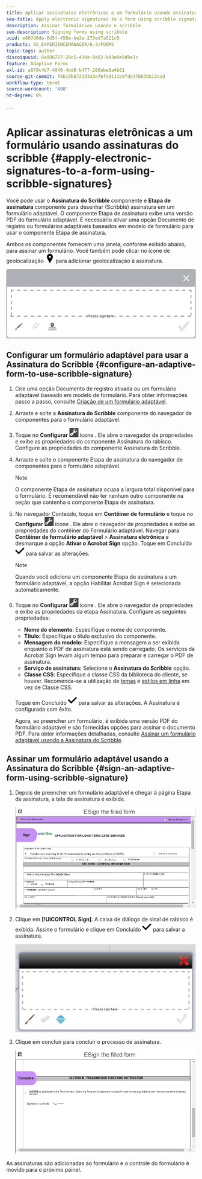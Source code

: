 ```yaml
---
title: Aplicar assinaturas eletrônicas a um formulário usando assinaturas do scribble
seo-title: Apply electronic signatures to a form using scribble signatures
description: Assinar formulários usando o scribble
seo-description: Signing forms using scribble
uuid: e807d0de-6d5f-458e-be3e-273ed7a521c0
products: SG_EXPERIENCEMANAGER/6.4/FORMS
topic-tags: author
discoiquuid: 6a806727-28c5-430e-9a83-b43e0e9d9e1c
feature: Adaptive Forms
exl-id: a870c4b7-4040-4bd8-b477-286ebe6a4b01
source-git-commit: f8b19b6723d333e76fed111b9fde376b3bb13a1d
workflow-type: tm+mt
source-wordcount: '498'
ht-degree: 0%

---
```


# Aplicar assinaturas eletrônicas a um formulário usando assinaturas do scribble {#apply-electronic-signatures-to-a-form-using-scribble-signatures}

Você pode usar o **Assinatura do Scribble** componente e **Etapa de assinatura** componente para desenhar (Scribble) assinatura em um formulário adaptável. O componente Etapa de assinatura exibe uma versão PDF do formulário adaptável. É necessário ativar uma opção Documento de registro ou formulários adaptáveis baseados em modelo de formulário para usar o componente Etapa de assinatura.

Ambos os componentes fornecem uma janela, conforme exibido abaixo, para assinar um formulário. Você também pode clicar no ícone de geolocalização ![aem_6_3_geolocation](assets/aem_6_3_geolocation.png) para adicionar geolocalização à assinatura.

![Caixa de diálogo de sinal de rabisco](assets/scribble-signature.png)

## Configurar um formulário adaptável para usar a Assinatura do Scribble {#configure-an-adaptive-form-to-use-scribble-signature}

1. Crie uma opção Documento de registro ativada ou um formulário adaptável baseado em modelo de formulário. Para obter informações passo a passo, consulte [Criação de um formulário adaptável](/help/forms/using/creating-adaptive-form.md).
1. Arraste e solte a **Assinatura do Scribble** componente do navegador de componentes para o formulário adaptável.
1. Toque no **Configurar** ![configure](assets/configure.png) ícone . Ele abre o navegador de propriedades e exibe as propriedades do componente Assinatura do rabisco. Configure as propriedades do componente Assinatura do Scribble.
1. Arraste e solte o componente Etapa de assinatura do navegador de componentes para o formulário adaptável.

   >[!NOTE]
   >
   >O componente Etapa de assinatura ocupa a largura total disponível para o formulário. É recomendável não ter nenhum outro componente na seção que contenha o componente Etapa de assinatura.

1. No navegador Conteúdo, toque em **Contêiner de formulário** e toque no **Configurar** ![configure](assets/configure.png) ícone . Ele abre o navegador de propriedades e exibe as propriedades do contêiner do Formulário adaptável. Navegar para **Contêiner de formulário adaptável** > **Assinatura eletrônica** e desmarque a opção **Ativar o Acrobat Sign** opção. Toque em Concluído ![aem_6_3_forms_save](assets/aem_6_3_forms_save.png) para salvar as alterações.

   >[!NOTE]
   >
   >Quando você adiciona um componente Etapa de assinatura a um formulário adaptável, a opção Habilitar Acrobat Sign é selecionada automaticamente.

1. Toque no **Configurar** ![configure](assets/configure.png) ícone . Ele abre o navegador de propriedades e exibe as propriedades da etapa Assinatura. Configure as seguintes propriedades:

   * **Nome do elemento**: Especifique o nome do componente.
   * **Título:** Especifique o título exclusivo do componente.
   * **Mensagem do modelo:** Especifique a mensagem a ser exibida enquanto o PDF de assinatura está sendo carregado. Os serviços da Acrobat Sign levam algum tempo para preparar e carregar o PDF de assinatura.
   * **Serviço de assinatura:** Selecione o **Assinatura do Scribble** opção.
   * **Classe CSS**: Especifique a classe CSS da biblioteca do cliente, se houver. Recomenda-se a utilização de [temas](/help/forms/using/themes.md) e [estilos em linha](/help/forms/using/inline-style-adaptive-forms.md) em vez de Classe CSS.

   Toque em Concluído ![aem_6_3_forms_save](assets/aem_6_3_forms_save.png) para salvar as alterações. A Assinatura é configurada com êxito.

   Agora, ao preencher um formulário, é exibida uma versão PDF do formulário adaptável e são fornecidas opções para assinar o documento PDF. Para obter informações detalhadas, consulte [Assinar um formulário adaptável usando a Assinatura do Scribble](/help/forms/using/signing-forms-using-scribble.md#p-sign-an-adaptive-form-using-scribble-signature-p).

## Assinar um formulário adaptável usando a Assinatura do Scribble {#sign-an-adaptive-form-using-scribble-signature}

1. Depois de preencher um formulário adaptável e chegar à página Etapa de assinatura, a tela de assinatura é exibida.

   ![Tela de assinatura para a página do EchoSign](assets/esignscribblesign.jpg)

1. Clique em **[!UICONTROL Sign]**. A caixa de diálogo de sinal de rabisco é exibida. Assine o formulário e clique em Concluído ![aem_6_3_forms_save](assets/aem_6_3_forms_save.png) para salvar a assinatura.

   ![Caixa de diálogo de sinal de rabisco](assets/scribblewidget.jpg)

1. Clique em concluir para concluir o processo de assinatura.

   ![Concluir o processo de assinatura](assets/scribblecomplete.jpg)

As assinaturas são adicionadas ao formulário e o controle do formulário é movido para o próximo painel.
